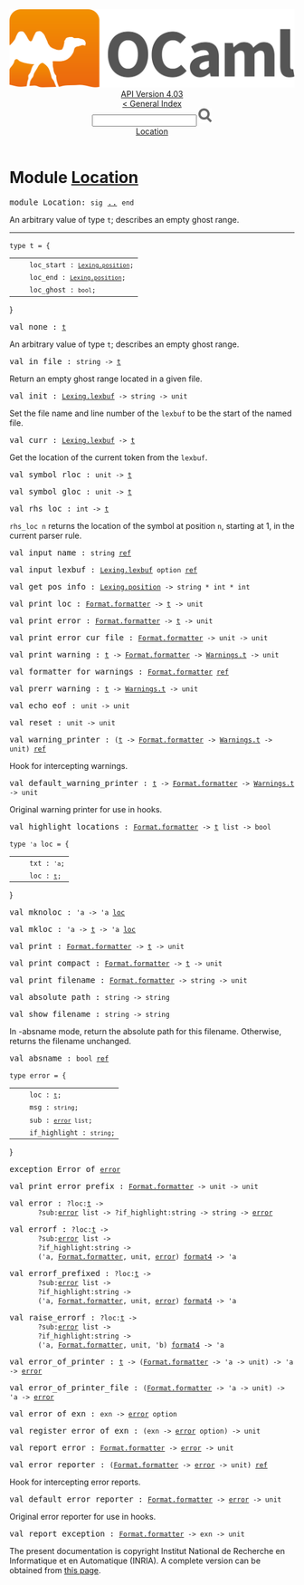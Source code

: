 <!-- ((! set title API !)) ((! set documentation !)) ((! set api !)) ((! set nobreadcrumb !)) -->
<div class="api"><header><nav class="toc brand"><a class="brand" href="https://ocaml.org/"><img src="colour-logo-gray.svg" class="svg" alt="OCaml"></a></nav><nav class="toc"><div class="toc_version"><a href="/docs" id="version-select">API Version 4.03</a></div><a href="index.html">&lt; General Index</a><div class="api_search"><input type="text" name="apisearch" id="api_search" oninput="mySearch(false);" onkeypress="this.oninput();" onclick="this.oninput();" onpaste="this.oninput();">
<img src="search_icon.svg" alt="Search" class="svg" onclick="mySearch(false)"></div>
<div id="search_results"></div><div class="toc_title"><a href="#top">Location</a></div><ul></ul></nav></header>

<h1>Module <a href="type_Location.html">Location</a></h1>

<pre><span class="keyword">module</span> Location: <code class="code"><span class="keyword">sig</span></code> <a href="Location.html">..</a> <code class="code"><span class="keyword">end</span></code></pre><div class="info module top">
An arbitrary value of type <code class="code">t</code>; describes an empty ghost range.<br>
</div>
<hr width="100%">

<pre><code><span id="TYPEt"><span class="keyword">type</span> <code class="type"></code>t</span> = {</code></pre><table class="typetable">
<tbody><tr>
<td align="left" valign="top">
<code>&nbsp;&nbsp;</code></td>
<td align="left" valign="top">
<code><span id="TYPEELTt.loc_start">loc_start</span>&nbsp;: <code class="type"><a href="Lexing.html#TYPEposition">Lexing.position</a></code>;</code></td>

</tr>
<tr>
<td align="left" valign="top">
<code>&nbsp;&nbsp;</code></td>
<td align="left" valign="top">
<code><span id="TYPEELTt.loc_end">loc_end</span>&nbsp;: <code class="type"><a href="Lexing.html#TYPEposition">Lexing.position</a></code>;</code></td>

</tr>
<tr>
<td align="left" valign="top">
<code>&nbsp;&nbsp;</code></td>
<td align="left" valign="top">
<code><span id="TYPEELTt.loc_ghost">loc_ghost</span>&nbsp;: <code class="type">bool</code>;</code></td>

</tr></tbody></table>
}



<pre><span id="VALnone"><span class="keyword">val</span> none</span> : <code class="type"><a href="Location.html#TYPEt">t</a></code></pre><div class="info ">
An arbitrary value of type <code class="code">t</code>; describes an empty ghost range.<br>
</div>

<pre><span id="VALin_file"><span class="keyword">val</span> in_file</span> : <code class="type">string -&gt; <a href="Location.html#TYPEt">t</a></code></pre><div class="info ">
Return an empty ghost range located in a given file.<br>
</div>

<pre><span id="VALinit"><span class="keyword">val</span> init</span> : <code class="type"><a href="Lexing.html#TYPElexbuf">Lexing.lexbuf</a> -&gt; string -&gt; unit</code></pre><div class="info ">
Set the file name and line number of the <code class="code">lexbuf</code> to be the start
    of the named file.<br>
</div>

<pre><span id="VALcurr"><span class="keyword">val</span> curr</span> : <code class="type"><a href="Lexing.html#TYPElexbuf">Lexing.lexbuf</a> -&gt; <a href="Location.html#TYPEt">t</a></code></pre><div class="info ">
Get the location of the current token from the <code class="code">lexbuf</code>.<br>
</div>

<pre><span id="VALsymbol_rloc"><span class="keyword">val</span> symbol_rloc</span> : <code class="type">unit -&gt; <a href="Location.html#TYPEt">t</a></code></pre>
<pre><span id="VALsymbol_gloc"><span class="keyword">val</span> symbol_gloc</span> : <code class="type">unit -&gt; <a href="Location.html#TYPEt">t</a></code></pre>
<pre><span id="VALrhs_loc"><span class="keyword">val</span> rhs_loc</span> : <code class="type">int -&gt; <a href="Location.html#TYPEt">t</a></code></pre><div class="info ">
<code class="code">rhs_loc n</code> returns the location of the symbol at position <code class="code">n</code>, starting
  at 1, in the current parser rule.<br>
</div>

<pre><span id="VALinput_name"><span class="keyword">val</span> input_name</span> : <code class="type">string <a href="Pervasives.html#TYPEref">ref</a></code></pre>
<pre><span id="VALinput_lexbuf"><span class="keyword">val</span> input_lexbuf</span> : <code class="type"><a href="Lexing.html#TYPElexbuf">Lexing.lexbuf</a> option <a href="Pervasives.html#TYPEref">ref</a></code></pre>
<pre><span id="VALget_pos_info"><span class="keyword">val</span> get_pos_info</span> : <code class="type"><a href="Lexing.html#TYPEposition">Lexing.position</a> -&gt; string * int * int</code></pre>
<pre><span id="VALprint_loc"><span class="keyword">val</span> print_loc</span> : <code class="type"><a href="Format.html#TYPEformatter">Format.formatter</a> -&gt; <a href="Location.html#TYPEt">t</a> -&gt; unit</code></pre>
<pre><span id="VALprint_error"><span class="keyword">val</span> print_error</span> : <code class="type"><a href="Format.html#TYPEformatter">Format.formatter</a> -&gt; <a href="Location.html#TYPEt">t</a> -&gt; unit</code></pre>
<pre><span id="VALprint_error_cur_file"><span class="keyword">val</span> print_error_cur_file</span> : <code class="type"><a href="Format.html#TYPEformatter">Format.formatter</a> -&gt; unit -&gt; unit</code></pre>
<pre><span id="VALprint_warning"><span class="keyword">val</span> print_warning</span> : <code class="type"><a href="Location.html#TYPEt">t</a> -&gt; <a href="Format.html#TYPEformatter">Format.formatter</a> -&gt; <a href="Warnings.html#TYPEt">Warnings.t</a> -&gt; unit</code></pre>
<pre><span id="VALformatter_for_warnings"><span class="keyword">val</span> formatter_for_warnings</span> : <code class="type"><a href="Format.html#TYPEformatter">Format.formatter</a> <a href="Pervasives.html#TYPEref">ref</a></code></pre>
<pre><span id="VALprerr_warning"><span class="keyword">val</span> prerr_warning</span> : <code class="type"><a href="Location.html#TYPEt">t</a> -&gt; <a href="Warnings.html#TYPEt">Warnings.t</a> -&gt; unit</code></pre>
<pre><span id="VALecho_eof"><span class="keyword">val</span> echo_eof</span> : <code class="type">unit -&gt; unit</code></pre>
<pre><span id="VALreset"><span class="keyword">val</span> reset</span> : <code class="type">unit -&gt; unit</code></pre>
<pre><span id="VALwarning_printer"><span class="keyword">val</span> warning_printer</span> : <code class="type">(<a href="Location.html#TYPEt">t</a> -&gt; <a href="Format.html#TYPEformatter">Format.formatter</a> -&gt; <a href="Warnings.html#TYPEt">Warnings.t</a> -&gt; unit) <a href="Pervasives.html#TYPEref">ref</a></code></pre><div class="info ">
Hook for intercepting warnings.<br>
</div>

<pre><span id="VALdefault_warning_printer"><span class="keyword">val</span> default_warning_printer</span> : <code class="type"><a href="Location.html#TYPEt">t</a> -&gt; <a href="Format.html#TYPEformatter">Format.formatter</a> -&gt; <a href="Warnings.html#TYPEt">Warnings.t</a> -&gt; unit</code></pre><div class="info ">
Original warning printer for use in hooks.<br>
</div>

<pre><span id="VALhighlight_locations"><span class="keyword">val</span> highlight_locations</span> : <code class="type"><a href="Format.html#TYPEformatter">Format.formatter</a> -&gt; <a href="Location.html#TYPEt">t</a> list -&gt; bool</code></pre>
<pre><code><span id="TYPEloc"><span class="keyword">type</span> <code class="type">'a</code> loc</span> = {</code></pre><table class="typetable">
<tbody><tr>
<td align="left" valign="top">
<code>&nbsp;&nbsp;</code></td>
<td align="left" valign="top">
<code><span id="TYPEELTloc.txt">txt</span>&nbsp;: <code class="type">'a</code>;</code></td>

</tr>
<tr>
<td align="left" valign="top">
<code>&nbsp;&nbsp;</code></td>
<td align="left" valign="top">
<code><span id="TYPEELTloc.loc">loc</span>&nbsp;: <code class="type"><a href="Location.html#TYPEt">t</a></code>;</code></td>

</tr></tbody></table>
}



<pre><span id="VALmknoloc"><span class="keyword">val</span> mknoloc</span> : <code class="type">'a -&gt; 'a <a href="Location.html#TYPEloc">loc</a></code></pre>
<pre><span id="VALmkloc"><span class="keyword">val</span> mkloc</span> : <code class="type">'a -&gt; <a href="Location.html#TYPEt">t</a> -&gt; 'a <a href="Location.html#TYPEloc">loc</a></code></pre>
<pre><span id="VALprint"><span class="keyword">val</span> print</span> : <code class="type"><a href="Format.html#TYPEformatter">Format.formatter</a> -&gt; <a href="Location.html#TYPEt">t</a> -&gt; unit</code></pre>
<pre><span id="VALprint_compact"><span class="keyword">val</span> print_compact</span> : <code class="type"><a href="Format.html#TYPEformatter">Format.formatter</a> -&gt; <a href="Location.html#TYPEt">t</a> -&gt; unit</code></pre>
<pre><span id="VALprint_filename"><span class="keyword">val</span> print_filename</span> : <code class="type"><a href="Format.html#TYPEformatter">Format.formatter</a> -&gt; string -&gt; unit</code></pre>
<pre><span id="VALabsolute_path"><span class="keyword">val</span> absolute_path</span> : <code class="type">string -&gt; string</code></pre>
<pre><span id="VALshow_filename"><span class="keyword">val</span> show_filename</span> : <code class="type">string -&gt; string</code></pre><div class="info ">
In -absname mode, return the absolute path for this filename.
        Otherwise, returns the filename unchanged.<br>
</div>

<pre><span id="VALabsname"><span class="keyword">val</span> absname</span> : <code class="type">bool <a href="Pervasives.html#TYPEref">ref</a></code></pre>
<pre><code><span id="TYPEerror"><span class="keyword">type</span> <code class="type"></code>error</span> = {</code></pre><table class="typetable">
<tbody><tr>
<td align="left" valign="top">
<code>&nbsp;&nbsp;</code></td>
<td align="left" valign="top">
<code><span id="TYPEELTerror.loc">loc</span>&nbsp;: <code class="type"><a href="Location.html#TYPEt">t</a></code>;</code></td>

</tr>
<tr>
<td align="left" valign="top">
<code>&nbsp;&nbsp;</code></td>
<td align="left" valign="top">
<code><span id="TYPEELTerror.msg">msg</span>&nbsp;: <code class="type">string</code>;</code></td>

</tr>
<tr>
<td align="left" valign="top">
<code>&nbsp;&nbsp;</code></td>
<td align="left" valign="top">
<code><span id="TYPEELTerror.sub">sub</span>&nbsp;: <code class="type"><a href="Location.html#TYPEerror">error</a> list</code>;</code></td>

</tr>
<tr>
<td align="left" valign="top">
<code>&nbsp;&nbsp;</code></td>
<td align="left" valign="top">
<code><span id="TYPEELTerror.if_highlight">if_highlight</span>&nbsp;: <code class="type">string</code>;</code></td>

</tr></tbody></table>
}



<pre><span id="EXCEPTIONError"><span class="keyword">exception</span> Error</span> <span class="keyword">of</span> <code class="type"><a href="Location.html#TYPEerror">error</a></code></pre>

<pre><span id="VALprint_error_prefix"><span class="keyword">val</span> print_error_prefix</span> : <code class="type"><a href="Format.html#TYPEformatter">Format.formatter</a> -&gt; unit -&gt; unit</code></pre>
<pre><span id="VALerror"><span class="keyword">val</span> error</span> : <code class="type">?loc:<a href="Location.html#TYPEt">t</a> -&gt;<br>       ?sub:<a href="Location.html#TYPEerror">error</a> list -&gt; ?if_highlight:string -&gt; string -&gt; <a href="Location.html#TYPEerror">error</a></code></pre>
<pre><span id="VALerrorf"><span class="keyword">val</span> errorf</span> : <code class="type">?loc:<a href="Location.html#TYPEt">t</a> -&gt;<br>       ?sub:<a href="Location.html#TYPEerror">error</a> list -&gt;<br>       ?if_highlight:string -&gt;<br>       ('a, <a href="Format.html#TYPEformatter">Format.formatter</a>, unit, <a href="Location.html#TYPEerror">error</a>) <a href="Pervasives.html#TYPEformat4">format4</a> -&gt; 'a</code></pre>
<pre><span id="VALerrorf_prefixed"><span class="keyword">val</span> errorf_prefixed</span> : <code class="type">?loc:<a href="Location.html#TYPEt">t</a> -&gt;<br>       ?sub:<a href="Location.html#TYPEerror">error</a> list -&gt;<br>       ?if_highlight:string -&gt;<br>       ('a, <a href="Format.html#TYPEformatter">Format.formatter</a>, unit, <a href="Location.html#TYPEerror">error</a>) <a href="Pervasives.html#TYPEformat4">format4</a> -&gt; 'a</code></pre>
<pre><span id="VALraise_errorf"><span class="keyword">val</span> raise_errorf</span> : <code class="type">?loc:<a href="Location.html#TYPEt">t</a> -&gt;<br>       ?sub:<a href="Location.html#TYPEerror">error</a> list -&gt;<br>       ?if_highlight:string -&gt;<br>       ('a, <a href="Format.html#TYPEformatter">Format.formatter</a>, unit, 'b) <a href="Pervasives.html#TYPEformat4">format4</a> -&gt; 'a</code></pre>
<pre><span id="VALerror_of_printer"><span class="keyword">val</span> error_of_printer</span> : <code class="type"><a href="Location.html#TYPEt">t</a> -&gt; (<a href="Format.html#TYPEformatter">Format.formatter</a> -&gt; 'a -&gt; unit) -&gt; 'a -&gt; <a href="Location.html#TYPEerror">error</a></code></pre>
<pre><span id="VALerror_of_printer_file"><span class="keyword">val</span> error_of_printer_file</span> : <code class="type">(<a href="Format.html#TYPEformatter">Format.formatter</a> -&gt; 'a -&gt; unit) -&gt; 'a -&gt; <a href="Location.html#TYPEerror">error</a></code></pre>
<pre><span id="VALerror_of_exn"><span class="keyword">val</span> error_of_exn</span> : <code class="type">exn -&gt; <a href="Location.html#TYPEerror">error</a> option</code></pre>
<pre><span id="VALregister_error_of_exn"><span class="keyword">val</span> register_error_of_exn</span> : <code class="type">(exn -&gt; <a href="Location.html#TYPEerror">error</a> option) -&gt; unit</code></pre>
<pre><span id="VALreport_error"><span class="keyword">val</span> report_error</span> : <code class="type"><a href="Format.html#TYPEformatter">Format.formatter</a> -&gt; <a href="Location.html#TYPEerror">error</a> -&gt; unit</code></pre>
<pre><span id="VALerror_reporter"><span class="keyword">val</span> error_reporter</span> : <code class="type">(<a href="Format.html#TYPEformatter">Format.formatter</a> -&gt; <a href="Location.html#TYPEerror">error</a> -&gt; unit) <a href="Pervasives.html#TYPEref">ref</a></code></pre><div class="info ">
Hook for intercepting error reports.<br>
</div>

<pre><span id="VALdefault_error_reporter"><span class="keyword">val</span> default_error_reporter</span> : <code class="type"><a href="Format.html#TYPEformatter">Format.formatter</a> -&gt; <a href="Location.html#TYPEerror">error</a> -&gt; unit</code></pre><div class="info ">
Original error reporter for use in hooks.<br>
</div>

<pre><span id="VALreport_exception"><span class="keyword">val</span> report_exception</span> : <code class="type"><a href="Format.html#TYPEformatter">Format.formatter</a> -&gt; exn -&gt; unit</code></pre><div class="copyright">The present documentation is copyright Institut National de Recherche en Informatique et en Automatique (INRIA). A complete version can be obtained from <a href="http://caml.inria.fr/pub/docs/manual-ocaml/">this page</a>.</div></div>